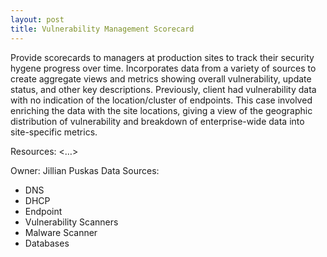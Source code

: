 ```yaml
---
layout: post
title: Vulnerability Management Scorecard
---
```

Provide scorecards to managers at production sites to track their security hygene progress over time. Incorporates data from a variety of sources to create aggregate views and metrics showing overall vulnerability, update status, and other key descriptions. Previously, client had vulnerability data with no indication of the location/cluster of endpoints. This case involved enriching the data with the site locations, giving a view of the geographic distribution of vulnerability and breakdown of enterprise-wide data into site-specific metrics.

Resources: <…>

Owner: Jillian Puskas
Data Sources:
* DNS
* DHCP
* Endpoint
* Vulnerability Scanners
* Malware Scanner
* Databases
